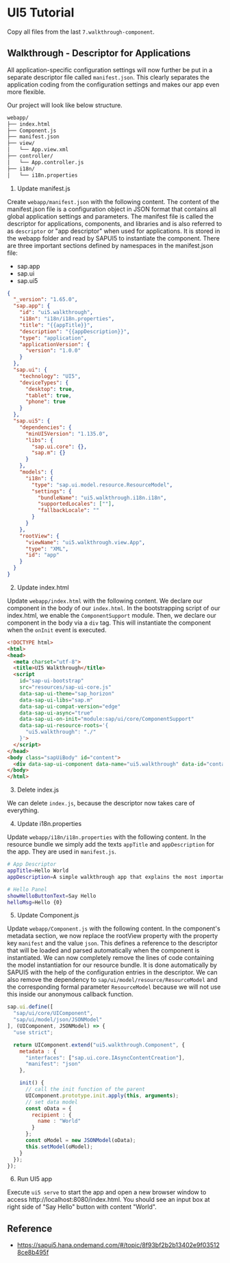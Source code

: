 # UI5 Tutorial

Copy all files from the last `7.walkthrough-component`.

## Walkthrough - Descriptor for Applications

All application-specific configuration settings will now further be put in a separate descriptor file called `manifest.json`. This clearly separates the application coding from the configuration settings and makes our app even more flexible.

Our project will look like below structure.

```sh
webapp/
├── index.html
├── Component.js
├── manifest.json
├── view/
│   └── App.view.xml
├── controller/
│   └── App.controller.js
├── i18n/
│   └── i18n.properties
```

1. Update manifest.js

Create `webapp/manifest.json` with the following content. The content of the manifest.json file is a configuration object in JSON format that contains all global application settings and parameters. The manifest file is called the descriptor for applications, components, and libraries and is also referred to as `descriptor` or "app descriptor" when used for applications. It is stored in the webapp folder and read by SAPUI5 to instantiate the component. There are three important sections defined by namespaces in the manifest.json file:

- sap.app
- sap.ui
- sap.ui5

```json
{
  "_version": "1.65.0",
  "sap.app": {
    "id": "ui5.walkthrough",
    "i18n": "i18n/i18n.properties",
    "title": "{{appTitle}}",
    "description": "{{appDescription}}",
    "type": "application",
    "applicationVersion": {
      "version": "1.0.0"
    }
  },
  "sap.ui": {
    "technology": "UI5",
    "deviceTypes": {
      "desktop": true,
      "tablet": true,
      "phone": true
    }
  },
  "sap.ui5": {
    "dependencies": {
      "minUI5Version": "1.135.0",
      "libs": {
        "sap.ui.core": {},
        "sap.m": {}
      }
    },
    "models": {
      "i18n": {
        "type": "sap.ui.model.resource.ResourceModel",
        "settings": {
          "bundleName": "ui5.walkthrough.i18n.i18n",
          "supportedLocales": [""],
          "fallbackLocale": ""
        }
      }
    },
    "rootView": {
      "viewName": "ui5.walkthrough.view.App",
      "type": "XML",
      "id": "app"
    }
  }
}
```

2. Update index.html

Update `webapp/index.html` with the following content. We declare our component in the body of our `index.html`. In the bootstrapping script of our index.html, we enable the `ComponentSupport` module. Then, we declare our component in the body via a `div` tag. This will instantiate the component when the `onInit` event is executed. 

```html
<!DOCTYPE html>
<html>
<head>
  <meta charset="utf-8">
  <title>UI5 Walkthrough</title>
  <script
    id="sap-ui-bootstrap"
    src="resources/sap-ui-core.js"
    data-sap-ui-theme="sap_horizon"
    data-sap-ui-libs="sap.m"
    data-sap-ui-compat-version="edge"
    data-sap-ui-async="true"
    data-sap-ui-on-init="module:sap/ui/core/ComponentSupport"
    data-sap-ui-resource-roots='{
      "ui5.walkthrough": "./"
    }'>
  </script>
</head>
<body class="sapUiBody" id="content">
  <div data-sap-ui-component data-name="ui5.walkthrough" data-id="container" data-settings='{"id" : "walkthrough"}'></div>
</body>
</html>
```

3. Delete index.js

We can delete `index.js`, because the descriptor now takes care of everything.

4. Update i18n.properties

Update `webapp/i18n/i18n.properties` with the following content. In the resource bundle we simply add the texts `appTitle` and `appDescription` for the app. They are used in `manifest.js`.

```sh
# App Descriptor
appTitle=Hello World
appDescription=A simple walkthrough app that explains the most important concepts of SAPUI5

# Hello Panel
showHelloButtonText=Say Hello
helloMsg=Hello {0}
```

5. Update Component.js

Update `webapp/Component.js` with the following content. In the component's metadata section, we now replace the rootView property with the property key `manifest` and the value `json`. This defines a reference to the descriptor that will be loaded and parsed automatically when the component is instantiated. We can now completely remove the lines of code containing the model instantiation for our resource bundle. It is done automatically by SAPUI5 with the help of the configuration entries in the descriptor. We can also remove the dependency to `sap/ui/model/resource/ResourceModel` and the corresponding formal parameter `ResourceModel` because we will not use this inside our anonymous callback function.

```js
sap.ui.define([
  "sap/ui/core/UIComponent",
  "sap/ui/model/json/JSONModel"
], (UIComponent, JSONModel) => {
  "use strict";

  return UIComponent.extend("ui5.walkthrough.Component", {
    metadata : {
      "interfaces": ["sap.ui.core.IAsyncContentCreation"],
      "manifest": "json"
    },

    init() {
      // call the init function of the parent
      UIComponent.prototype.init.apply(this, arguments);
      // set data model
      const oData = {
        recipient : {
          name : "World"
        }
      };
      const oModel = new JSONModel(oData);
      this.setModel(oModel);
    }
  });
});
```

6. Run UI5 app

Execute `ui5 serve` to start the app and open a new browser window to access http://localhost:8080/index.html. You should see an input box at right side of "Say Hello" button with content "World".

## Reference

- https://sapui5.hana.ondemand.com/#/topic/8f93bf2b2b13402e9f035128ce8b495f
